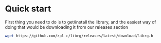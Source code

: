 # Quick start

First thing you need to do is to get/install the library, and the easiest way of doing that would be downloading it from our releases section

```sh
wget https://github.com/zpl-c/librg/releases/latest/download/librg.h
```
